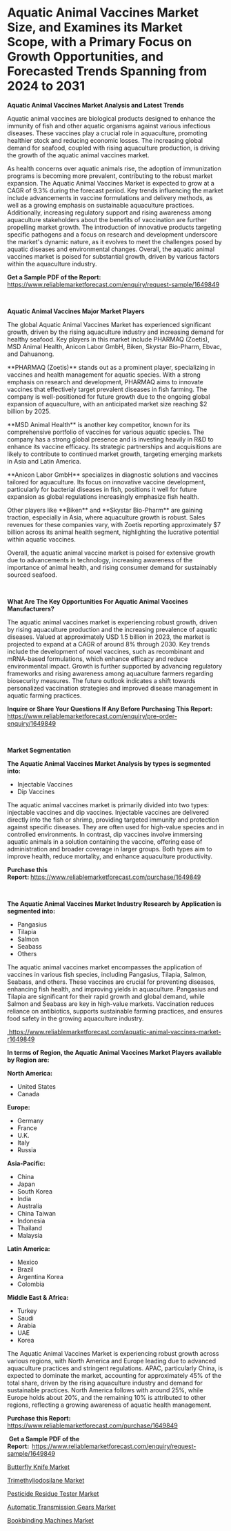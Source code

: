 <p><h1>Aquatic Animal Vaccines Market Size, and Examines its Market Scope, with a Primary Focus on Growth Opportunities, and Forecasted Trends Spanning from 2024 to 2031</h1></p><p><strong>Aquatic Animal Vaccines Market Analysis and Latest Trends</strong></p>
<p><p>Aquatic animal vaccines are biological products designed to enhance the immunity of fish and other aquatic organisms against various infectious diseases. These vaccines play a crucial role in aquaculture, promoting healthier stock and reducing economic losses. The increasing global demand for seafood, coupled with rising aquaculture production, is driving the growth of the aquatic animal vaccines market.</p><p>As health concerns over aquatic animals rise, the adoption of immunization programs is becoming more prevalent, contributing to the robust market expansion. The Aquatic Animal Vaccines Market is expected to grow at a CAGR of 9.3% during the forecast period. Key trends influencing the market include advancements in vaccine formulations and delivery methods, as well as a growing emphasis on sustainable aquaculture practices. Additionally, increasing regulatory support and rising awareness among aquaculture stakeholders about the benefits of vaccination are further propelling market growth. The introduction of innovative products targeting specific pathogens and a focus on research and development underscore the market's dynamic nature, as it evolves to meet the challenges posed by aquatic diseases and environmental changes. Overall, the aquatic animal vaccines market is poised for substantial growth, driven by various factors within the aquaculture industry.</p></p>
<p><strong>Get a Sample PDF of the Report:&nbsp;</strong> <a href="https://www.reliablemarketforecast.com/enquiry/request-sample/1649849?utm_campaign=1124&utm_medium=2&utm_source=Github&utm_content=ia&utm_term=25092024&utm_id=aquatic-animal-vaccines">https://www.reliablemarketforecast.com/enquiry/request-sample/1649849</a></p>
<p>&nbsp;</p>
<p><strong>Aquatic Animal Vaccines Major Market Players</strong></p>
<p><p>The global Aquatic Animal Vaccines Market has experienced significant growth, driven by the rising aquaculture industry and increasing demand for healthy seafood. Key players in this market include PHARMAQ (Zoetis), MSD Animal Health, Anicon Labor GmbH, Biken, Skystar Bio-Pharm, Ebvac, and Dahuanong.</p><p>**PHARMAQ (Zoetis)** stands out as a prominent player, specializing in vaccines and health management for aquatic species. With a strong emphasis on research and development, PHARMAQ aims to innovate vaccines that effectively target prevalent diseases in fish farming. The company is well-positioned for future growth due to the ongoing global expansion of aquaculture, with an anticipated market size reaching $2 billion by 2025.</p><p>**MSD Animal Health** is another key competitor, known for its comprehensive portfolio of vaccines for various aquatic species. The company has a strong global presence and is investing heavily in R&D to enhance its vaccine efficacy. Its strategic partnerships and acquisitions are likely to contribute to continued market growth, targeting emerging markets in Asia and Latin America.</p><p>**Anicon Labor GmbH** specializes in diagnostic solutions and vaccines tailored for aquaculture. Its focus on innovative vaccine development, particularly for bacterial diseases in fish, positions it well for future expansion as global regulations increasingly emphasize fish health.</p><p>Other players like **Biken** and **Skystar Bio-Pharm** are gaining traction, especially in Asia, where aquaculture growth is robust. Sales revenues for these companies vary, with Zoetis reporting approximately $7 billion across its animal health segment, highlighting the lucrative potential within aquatic vaccines.</p><p>Overall, the aquatic animal vaccine market is poised for extensive growth due to advancements in technology, increasing awareness of the importance of animal health, and rising consumer demand for sustainably sourced seafood.</p></p>
<p>&nbsp;</p>
<p><strong>What Are The Key Opportunities For Aquatic Animal Vaccines Manufacturers?</strong></p>
<p><p>The aquatic animal vaccines market is experiencing robust growth, driven by rising aquaculture production and the increasing prevalence of aquatic diseases. Valued at approximately USD 1.5 billion in 2023, the market is projected to expand at a CAGR of around 8% through 2030. Key trends include the development of novel vaccines, such as recombinant and mRNA-based formulations, which enhance efficacy and reduce environmental impact. Growth is further supported by advancing regulatory frameworks and rising awareness among aquaculture farmers regarding biosecurity measures. The future outlook indicates a shift towards personalized vaccination strategies and improved disease management in aquatic farming practices.</p></p>
<p><strong>Inquire or Share Your Questions If Any Before Purchasing This Report:</strong> <a href="https://www.reliablemarketforecast.com/enquiry/pre-order-enquiry/1649849?utm_campaign=1124&utm_medium=2&utm_source=Github&utm_content=ia&utm_term=25092024&utm_id=aquatic-animal-vaccines">https://www.reliablemarketforecast.com/enquiry/pre-order-enquiry/1649849</a></p>
<p>&nbsp;</p>
<p><strong>Market Segmentation</strong></p>
<p><strong>The Aquatic Animal Vaccines Market Analysis by types is segmented into:</strong></p>
<p><ul><li>Injectable Vaccines</li><li>Dip Vaccines</li></ul></p>
<p><p>The aquatic animal vaccines market is primarily divided into two types: injectable vaccines and dip vaccines. Injectable vaccines are delivered directly into the fish or shrimp, providing targeted immunity and protection against specific diseases. They are often used for high-value species and in controlled environments. In contrast, dip vaccines involve immersing aquatic animals in a solution containing the vaccine, offering ease of administration and broader coverage in larger groups. Both types aim to improve health, reduce mortality, and enhance aquaculture productivity.</p></p>
<p><strong>Purchase this Report:&nbsp;</strong><a href="https://www.reliablemarketforecast.com/purchase/1649849?utm_campaign=1124&utm_medium=2&utm_source=Github&utm_content=ia&utm_term=25092024&utm_id=aquatic-animal-vaccines">https://www.reliablemarketforecast.com/purchase/1649849</a></p>
<p>&nbsp;</p>
<p><strong>The Aquatic Animal Vaccines Market Industry Research by Application is segmented into:</strong></p>
<p><ul><li>Pangasius</li><li>Tilapia</li><li>Salmon</li><li>Seabass</li><li>Others</li></ul></p>
<p><p>The aquatic animal vaccines market encompasses the application of vaccines in various fish species, including Pangasius, Tilapia, Salmon, Seabass, and others. These vaccines are crucial for preventing diseases, enhancing fish health, and improving yields in aquaculture. Pangasius and Tilapia are significant for their rapid growth and global demand, while Salmon and Seabass are key in high-value markets. Vaccination reduces reliance on antibiotics, supports sustainable farming practices, and ensures food safety in the growing aquaculture industry.</p></p>
<p><a href="https://www.reliablemarketforecast.com/aquatic-animal-vaccines-market-r1649849?utm_campaign=1124&utm_medium=2&utm_source=Github&utm_content=ia&utm_term=25092024&utm_id=aquatic-animal-vaccines">&nbsp;https://www.reliablemarketforecast.com/aquatic-animal-vaccines-market-r1649849</a></p>
<p><strong>In terms of Region, the Aquatic Animal Vaccines Market Players available by Region are:</strong></p>
<p>
    <p> <strong> North America: </strong>
        <ul>
            <li>United States</li>
            <li>Canada</li>
        </ul>
        </p> 
    <p> <strong> Europe: </strong>
        <ul>
            <li>Germany</li>
            <li>France</li>
            <li>U.K.</li>
            <li>Italy</li>
            <li>Russia</li>
        </ul>
        </p> 
    <p> <strong> Asia-Pacific: </strong>
        <ul>
            <li>China</li>
            <li>Japan</li>
            <li>South Korea</li>
            <li>India</li>
            <li>Australia</li>
            <li>China Taiwan</li>
            <li>Indonesia</li>
            <li>Thailand</li>
            <li>Malaysia</li>
        </ul>
        </p> 
    <p> <strong> Latin America: </strong>
        <ul>
            <li>Mexico</li>
            <li>Brazil</li>
            <li>Argentina Korea</li>
            <li>Colombia</li>
        </ul>
        </p> 
    <p> <strong> Middle East & Africa: </strong>
        <ul>
            <li>Turkey</li>
            <li>Saudi</li>
            <li>Arabia</li>
            <li>UAE</li>
            <li>Korea</li>
        </ul>
    </p>
    </p>
<p><p>The Aquatic Animal Vaccines Market is experiencing robust growth across various regions, with North America and Europe leading due to advanced aquaculture practices and stringent regulations. APAC, particularly China, is expected to dominate the market, accounting for approximately 45% of the total share, driven by the rising aquaculture industry and demand for sustainable practices. North America follows with around 25%, while Europe holds about 20%, and the remaining 10% is attributed to other regions, reflecting a growing awareness of aquatic health management.</p></p>
<p><strong>Purchase this Report: </strong><a href="https://www.reliablemarketforecast.com/purchase/1649849?utm_campaign=1124&utm_medium=2&utm_source=Github&utm_content=ia&utm_term=25092024&utm_id=aquatic-animal-vaccines">https://www.reliablemarketforecast.com/purchase/1649849</a></p>
<p>&nbsp;<strong>Get a Sample PDF of the Report:&nbsp;&nbsp;</strong><a href="https://www.reliablemarketforecast.com/enquiry/request-sample/1649849?utm_campaign=1124&utm_medium=2&utm_source=Github&utm_content=ia&utm_term=25092024&utm_id=aquatic-animal-vaccines">https://www.reliablemarketforecast.com/enquiry/request-sample/1649849</a></p>
<p><strong></strong></p>
<p><p><a href="https://issuu.com/reportprime-2/docs/butterfly-knife-market-size-2030.pp_5a7be1064959bb?utm_campaign=1124&utm_medium=2&utm_source=Github&utm_content=ia&utm_term=25092024&utm_id=aquatic-animal-vaccines">Butterfly Knife Market</a></p><p><a href="https://www.linkedin.com/pulse/trimethyliodosilane-industry-sector-market-dynamics-future-y6a7f?trackingId=SuW0MsGgS%2FGEpu%2BwsCV88g%3D%3D&utm_campaign=1124&utm_medium=2&utm_source=Github&utm_content=ia&utm_term=25092024&utm_id=aquatic-animal-vaccines">Trimethyliodosilane Market</a></p><p><a href="https://www.linkedin.com/pulse/market-leaders-laggards-global-pesticide-residue-tester-59xec?trackingId=ky59qCTxRFCpHuI1KCwceQ%3D%3D&utm_campaign=1124&utm_medium=2&utm_source=Github&utm_content=ia&utm_term=25092024&utm_id=aquatic-animal-vaccines">Pesticide Residue Tester Market</a></p><p><a href="https://www.linkedin.com/pulse/global-automatic-transmission-gears-market-sector2024-2031-pchue?trackingId=RD7DrjxPSFGCzDLUxVTDcg%3D%3D&utm_campaign=1124&utm_medium=2&utm_source=Github&utm_content=ia&utm_term=25092024&utm_id=aquatic-animal-vaccines">Automatic Transmission Gears Market</a></p><p><a href="https://issuu.com/reportprime-2/docs/bookbinding-machines-market-size-20_e619f2fb7ef7c1?utm_campaign=1124&utm_medium=2&utm_source=Github&utm_content=ia&utm_term=25092024&utm_id=aquatic-animal-vaccines">Bookbinding Machines Market</a></p></p>